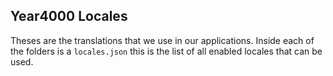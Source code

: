 Year4000 Locales
----------------

Theses are the translations that we use in our applications.
Inside each of the folders is a `locales.json` this is the
list of all enabled locales that can be used.
